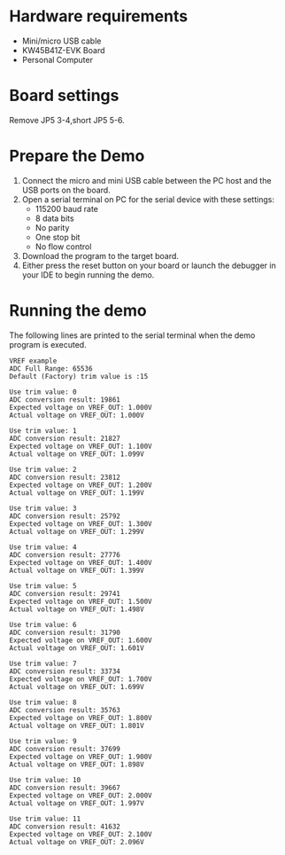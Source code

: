 Hardware requirements
=====================
- Mini/micro USB cable
- KW45B41Z-EVK Board
- Personal Computer

Board settings
==============
Remove JP5 3-4,short JP5 5-6.

Prepare the Demo
================
1. Connect the micro and mini USB cable between the PC host and the USB ports on the board.
2. Open a serial terminal on PC for the serial device with these settings:
    - 115200 baud rate
    - 8 data bits
    - No parity
    - One stop bit
    - No flow control
3. Download the program to the target board.
4. Either press the reset button on your board or launch the debugger in your IDE to begin running
   the demo.

Running the demo
================
The following lines are printed to the serial terminal when the demo program is executed.
~~~~~~~~~~~~~~~~~~~~~~~~~~~~~~~~~~~~~~~~~~~~~~~~~~~~~
VREF example
ADC Full Range: 65536
Default (Factory) trim value is :15

Use trim value: 0
ADC conversion result: 19861
Expected voltage on VREF_OUT: 1.000V
Actual voltage on VREF_OUT: 1.000V

Use trim value: 1
ADC conversion result: 21827
Expected voltage on VREF_OUT: 1.100V
Actual voltage on VREF_OUT: 1.099V

Use trim value: 2
ADC conversion result: 23812
Expected voltage on VREF_OUT: 1.200V
Actual voltage on VREF_OUT: 1.199V

Use trim value: 3
ADC conversion result: 25792
Expected voltage on VREF_OUT: 1.300V
Actual voltage on VREF_OUT: 1.299V

Use trim value: 4
ADC conversion result: 27776
Expected voltage on VREF_OUT: 1.400V
Actual voltage on VREF_OUT: 1.399V

Use trim value: 5
ADC conversion result: 29741
Expected voltage on VREF_OUT: 1.500V
Actual voltage on VREF_OUT: 1.498V

Use trim value: 6
ADC conversion result: 31790
Expected voltage on VREF_OUT: 1.600V
Actual voltage on VREF_OUT: 1.601V

Use trim value: 7
ADC conversion result: 33734
Expected voltage on VREF_OUT: 1.700V
Actual voltage on VREF_OUT: 1.699V

Use trim value: 8
ADC conversion result: 35763
Expected voltage on VREF_OUT: 1.800V
Actual voltage on VREF_OUT: 1.801V

Use trim value: 9
ADC conversion result: 37699
Expected voltage on VREF_OUT: 1.900V
Actual voltage on VREF_OUT: 1.898V

Use trim value: 10
ADC conversion result: 39667
Expected voltage on VREF_OUT: 2.000V
Actual voltage on VREF_OUT: 1.997V

Use trim value: 11
ADC conversion result: 41632
Expected voltage on VREF_OUT: 2.100V
Actual voltage on VREF_OUT: 2.096V

~~~~~~~~~~~~~~~~~~~~~~~~~~~~~~~~~~~~~~~~~~~~~~~~~~~~~
